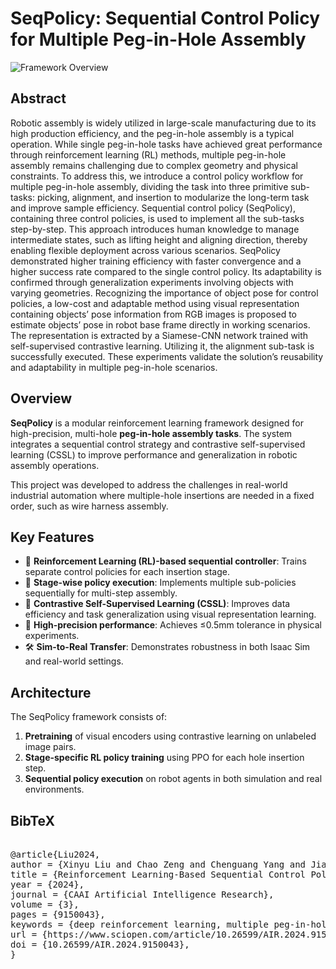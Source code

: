 # SeqPolicy: Sequential Control Policy for Multiple Peg-in-Hole Assembly

![Framework Overview](./images/framework_diagram.png) <!-- You can replace this with your own diagram -->

## Abstract
Robotic assembly is widely utilized in large-scale manufacturing due to its high production efficiency, and the peg-in-hole assembly is a typical operation. While single peg-in-hole tasks have achieved great performance through reinforcement learning (RL) methods, multiple peg-in-hole assembly remains challenging due to complex geometry and physical constraints. To address this, we introduce a control policy workflow for multiple peg-in-hole assembly, dividing the task into three primitive sub-tasks: picking, alignment, and insertion to modularize the long-term task and improve sample efficiency. Sequential control policy (SeqPolicy), containing three control policies, is used to implement all the sub-tasks step-by-step. This approach introduces human knowledge to manage intermediate states, such as lifting height and aligning direction, thereby enabling flexible deployment across various scenarios. SeqPolicy demonstrated higher training efficiency with faster convergence and a higher success rate compared to the single control policy. Its adaptability is confirmed through generalization experiments involving objects with varying geometries. Recognizing the importance of object pose for control policies, a low-cost and adaptable method using visual representation containing objects’ pose information from RGB images is proposed to estimate objects’ pose in robot base frame directly in working scenarios. The representation is extracted by a Siamese-CNN network trained with self-supervised contrastive learning. Utilizing it, the alignment sub-task is successfully executed. These experiments validate the solution’s reusability and adaptability in multiple peg-in-hole scenarios.

## Overview

**SeqPolicy** is a modular reinforcement learning framework designed for high-precision, multi-hole **peg-in-hole assembly tasks**. The system integrates a sequential control strategy and contrastive self-supervised learning (CSSL) to improve performance and generalization in robotic assembly operations.

This project was developed to address the challenges in real-world industrial automation where multiple-hole insertions are needed in a fixed order, such as wire harness assembly.

## Key Features

- 🧠 **Reinforcement Learning (RL)-based sequential controller**: Trains separate control policies for each insertion stage.
- 🔀 **Stage-wise policy execution**: Implements multiple sub-policies sequentially for multi-step assembly.
- 🧲 **Contrastive Self-Supervised Learning (CSSL)**: Improves data efficiency and task generalization using visual representation learning.
- 🎯 **High-precision performance**: Achieves ≤0.5mm tolerance in physical experiments.
- 🛠 **Sim-to-Real Transfer**: Demonstrates robustness in both Isaac Sim and real-world settings.

## Architecture

The SeqPolicy framework consists of:
1. **Pretraining** of visual encoders using contrastive learning on unlabeled image pairs.
2. **Stage-specific RL policy training** using PPO for each hole insertion step.
3. **Sequential policy execution** on robot agents in both simulation and real environments.

## BibTeX

<pre> 
@article{Liu2024, 
author = {Xinyu Liu and Chao Zeng and Chenguang Yang and Jianwei Zhang},
title = {Reinforcement Learning-Based Sequential Control Policy for Multiple Peg-in-Hole Assembly},
year = {2024},
journal = {CAAI Artificial Intelligence Research},
volume = {3},
pages = {9150043},
keywords = {deep reinforcement learning, multiple peg-in-hole assembly, self-supervised contrastive learning},
url = {https://www.sciopen.com/article/10.26599/AIR.2024.9150043},
doi = {10.26599/AIR.2024.9150043},
}
</pre>





